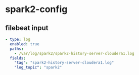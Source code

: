 # spark2-config
## filebeat input
```yml
- type: log
  enabled: true
  paths:
    - /var/log/spark2/spark2-history-server-cloudera1.log
  fields:
    "tag": "spark2-history-server-cloudera1.log"
    "log_topic": "spark2"
```